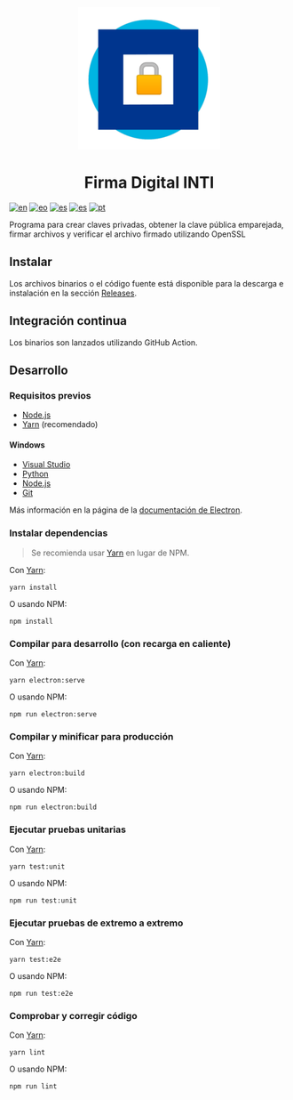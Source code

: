 <div align="center">
  <img src="build/icons/256x256.png">
  <h1>Firma Digital INTI</h1>
</div>

[![en](https://img.shields.io/badge/lang-en-red.svg)](README.md)
[![eo](https://img.shields.io/badge/lang-eo-green.svg)](README.eo.md)
[![es](https://img.shields.io/badge/lang-es-yellow.svg)](README.es.md)
[![es](https://img.shields.io/badge/lang-io-blue.svg)](README.io.md)
[![pt](https://img.shields.io/badge/lang-pt-darkblue.svg)](README.pt.md)

Programa para crear claves privadas, obtener la clave pública emparejada, firmar archivos y verificar el archivo firmado utilizando OpenSSL

## Instalar

Los archivos binarios o el código fuente está disponible para la descarga e instalación en la sección [Releases](https://github.com/luvitale/inti-digital-signature/releases).

## Integración continua

Los binarios son lanzados utilizando GitHub Action.

## Desarrollo

### Requisitos previos

* [Node.js](https://nodejs.org/download/)
* [Yarn](https://yarnpkg.com/) (recomendado)

#### Windows

* [Visual Studio](https://www.visualstudio.com/vs/)
* [Python](https://pypi.org/project/pywin32/#files)
* [Node.js](https://nodejs.org/download/)
* [Git](https://git-scm.com/)

Más información en la página de la [documentación de Electron](https://www.electronjs.org/docs/development/build-instructions-windows).

### Instalar dependencias

> Se recomienda usar [Yarn](http://yarnpkg.com/) en lugar de NPM.

Con [Yarn](https://yarnpkg.com/):

```
yarn install
```

O usando NPM:

```
npm install
```

### Compilar para desarrollo (con recarga en caliente)

Con [Yarn](https://yarnpkg.com/):

```
yarn electron:serve
```

O usando NPM:

```
npm run electron:serve
```

### Compilar y minificar para producción

Con [Yarn](https://yarnpkg.com/):

```
yarn electron:build
```

O usando NPM:

```
npm run electron:build
```

### Ejecutar pruebas unitarias

Con [Yarn](https://yarnpkg.com/):

```
yarn test:unit
```

O usando NPM:

```
npm run test:unit
```

### Ejecutar pruebas de extremo a extremo

Con [Yarn](https://yarnpkg.com/):

```
yarn test:e2e
```

O usando NPM:

```
npm run test:e2e
```

### Comprobar y corregir código

Con [Yarn](https://yarnpkg.com/):

```
yarn lint
```

O usando NPM:

```
npm run lint
```
